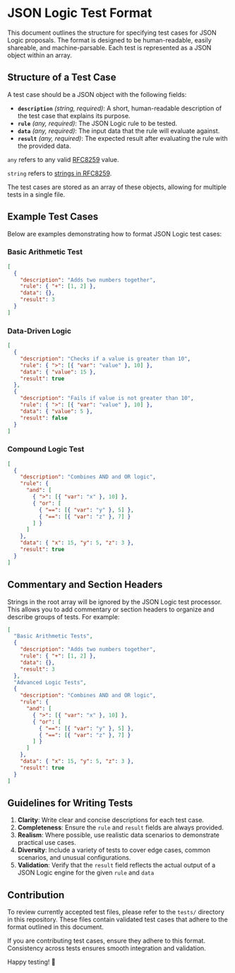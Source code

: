 # JSON Logic Test Format

This document outlines the structure for specifying test cases for JSON Logic proposals. The format is designed to be human-readable, easily shareable, and machine-parsable. Each test is represented as a JSON object within an array.

## Structure of a Test Case

A test case should be a JSON object with the following fields:

- **`description`** *(string, required)*: A short, human-readable description of the test case that explains its purpose.
- **`rule`** *(any, required)*: The JSON Logic rule to be tested.
- **`data`** *(any, required)*: The input data that the rule will evaluate against. 
- **`result`** *(any, required)*: The expected result after evaluating the rule with the provided data.

`any` refers to any valid [RFC8259](https://datatracker.ietf.org/doc/html/rfc8259) value.

`string` refers to [strings in RFC8259](https://datatracker.ietf.org/doc/html/rfc8259#section-7).

The test cases are stored as an array of these objects, allowing for multiple tests in a single file.

## Example Test Cases

Below are examples demonstrating how to format JSON Logic test cases:

### Basic Arithmetic Test

```json
[
  {
    "description": "Adds two numbers together",
    "rule": { "+": [1, 2] },
    "data": {},
    "result": 3
  }
]
```

### Data-Driven Logic

```json
[
  {
    "description": "Checks if a value is greater than 10",
    "rule": { ">": [{ "var": "value" }, 10] },
    "data": { "value": 15 },
    "result": true
  },
  {
    "description": "Fails if value is not greater than 10",
    "rule": { ">": [{ "var": "value" }, 10] },
    "data": { "value": 5 },
    "result": false
  }
]
```

### Compound Logic Test

```json
[
  {
    "description": "Combines AND and OR logic",
    "rule": {
      "and": [
        { ">": [{ "var": "x" }, 10] },
        { "or": [
          { "==": [{ "var": "y" }, 5] },
          { "==": [{ "var": "z" }, 7] }
        ] }
      ]
    },
    "data": { "x": 15, "y": 5, "z": 3 },
    "result": true
  }
]
```

## Commentary and Section Headers

Strings in the root array will be ignored by the JSON Logic test processor. This allows you to add commentary or section headers to organize and describe groups of tests. For example:

```json
[
  "Basic Arithmetic Tests",
  {
    "description": "Adds two numbers together",
    "rule": { "+": [1, 2] },
    "data": {},
    "result": 3
  },
  "Advanced Logic Tests",
  {
    "description": "Combines AND and OR logic",
    "rule": {
      "and": [
        { ">": [{ "var": "x" }, 10] },
        { "or": [
          { "==": [{ "var": "y" }, 5] },
          { "==": [{ "var": "z" }, 7] }
        ] }
      ]
    },
    "data": { "x": 15, "y": 5, "z": 3 },
    "result": true
  }
]
```

## Guidelines for Writing Tests

1. **Clarity**: Write clear and concise descriptions for each test case.
2. **Completeness**: Ensure the `rule` and `result` fields are always provided.
3. **Realism**: Where possible, use realistic data scenarios to demonstrate practical use cases.
4. **Diversity**: Include a variety of tests to cover edge cases, common scenarios, and unusual configurations.
5. **Validation**: Verify that the `result` field reflects the actual output of a JSON Logic engine for the given `rule` and `data`

## Contribution

To review currently accepted test files, please refer to the `tests/` directory in this repository. These files contain validated test cases that adhere to the format outlined in this document.

If you are contributing test cases, ensure they adhere to this format. Consistency across tests ensures smooth integration and validation.

Happy testing! 🚀

